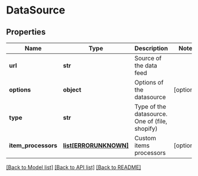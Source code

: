 # DataSource

## Properties
Name | Type | Description | Notes
------------ | ------------- | ------------- | -------------
**url** | **str** | Source of the data feed | 
**options** | **object** | Options of the datasource | [optional] 
**type** | **str** | Type of the datasource. One of (file, shopify) | 
**item_processors** | [**list[ERRORUNKNOWN]**](.md) | Custom items processors | [optional] 

[[Back to Model list]](../README.md#documentation-for-models) [[Back to API list]](../README.md#documentation-for-api-endpoints) [[Back to README]](../README.md)


